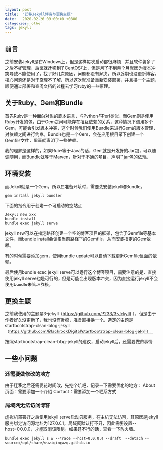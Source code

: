 ```yaml
---
layout: post
title:  "迁移Jekyll博客与更换主题"
date:   2020-02-26 09:00:00 +0800
categories: other
tags: jekyll
---
```


## 前言

之前安装Jekyll是在Windows上，但是这样每次启动都很麻烦，并且软件装多了之后不好管理，后面就迁移到了CentOS7上，但是用了不到两个月就因为版本冲突导致不能使用了，找了好几次原因，问题都没有解决，所以近期也没更新博客。核心问题还是对于原理不了解，所以这次就准备重新安装部署，并且换一个主题，顺便通过部署和查阅文档的过程去学习ruby的一些原理。


## 关于Ruby、Gem和Bundle

首先Ruby是一种面向对象的脚本语言，与Python与Perl类似，而Gem则是使用Ruby开发的包，由于Gem之间可能存在相互依赖的关系，这种情况下调用多个Gem，可能会引发版本冲突，这个时候我们使用Bundle来进行Gem的版本管理，对依赖之间进行约束。Bundle也是一个Gem，会在应用根目录下创建一个Gemfile文件，里面就声明了一些依赖。

我的理解是这样的，如果Ruby等于Java的话，Gem就是开发好的Jar包，可以随调随用，而Bundle就等于Marven，针对于不通的项目，声明了jar包的依赖。

## 环境安装

而Jekyll就是一个Gem，所以在准备环境时，需要先安装jekyll和Bundle。

```
gem install jekyll bundler
```
下面的指令用于创建一个可启动的空站点

```
Jekyll new xxx
bundle install 
bundle exec jekyll serve
```

jekyll new可以在指定路径创建一个空的博客项目的框架，包含了Gemfile等基本文件，而bundle install会读取当前路径下的Gemfile，从而安装指定的Gem依赖。

有的时候需要添加gem，使用bundle update可以自动下载更新Gemfile里面的依赖。

最后使用bundle exec jekyll serve可以运行这个博客项目，需要注意的是，直接使用jekyll serve也是可行的，但是可能会出现版本冲突，因为直接运行jekyll不会使用bundle来管理依赖。


## 更换主题

之前我使用的主题是3-jekyll（https://github.com/P233/3-Jekyll) ），但是由于作者好久没更新了，我也没有折腾，准备直接换一个。选定的主题是startbootstrap-clean-blog-jekyll（https://github.com/BlackrockDigital/startbootstrap-clean-blog-jekyll）。

按照startbootstrap-clean-blog-jekyll的建议，启动jekyll后，还需要做的事情

## 一些小问题

### 还需要做修改的地方

由于迁移之后还需要花时间改，先挖个坑吧，记录一下需要优化的地方：
About页面：需要添加一个介绍
Contact：需要添加一个联系方式


### 局域网无法访问博客

虚拟机部署好之后使用jekyll serve启动的服务，在主机无法访问，其原因是jekyll服务绑定访问源地址为127.0.0.1，局域网默认打不开，因此需要设置--host=0.0.0.0，才能取消该限制。如果还不行的话，查看一下防火墙。



```
bundle exec jekyll s w --trace --host=0.0.0.0 --draft  --detach --source=/opt/share/wuziqingwzq.github.io
```

